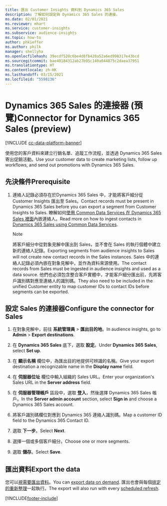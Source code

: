 ```yaml
---
title: 匯出 Customer Insights 資料到 Dynamics 365 Sales
description: 了解如何設定與 Dynamics 365 Sales 的連接。
ms.date: 02/01/2021
ms.reviewer: mhart
ms.service: customer-insights
ms.subservice: audience-insights
ms.topic: how-to
author: phkieffer
ms.author: philk
manager: shellyha
ms.openlocfilehash: 39ecdf528c6be4d8fb420a52a6ed998317e43bcd
ms.sourcegitcommit: bae40184312ab27b95c140a044875c2daea37951
ms.translationtype: HT
ms.contentlocale: zh-HK
ms.lasthandoff: 03/15/2021
ms.locfileid: "5598136"
---
```

# <a name="connector-for-dynamics-365-sales-preview"></a><span data-ttu-id="caa42-103">Dynamics 365 Sales 的連接器 (預覽)</span><span class="sxs-lookup"><span data-stu-id="caa42-103">Connector for Dynamics 365 Sales (preview)</span></span>

[!INCLUDE [cc-data-platform-banner](../includes/cc-data-platform-banner.md)]

<span data-ttu-id="caa42-104">使用您的客戶資料來建立行銷名單、追蹤工作流程，並透過 Dynamics 365 Sales 寄出促銷活動。</span><span class="sxs-lookup"><span data-stu-id="caa42-104">Use your customer data to create marketing lists, follow up workflows, and send out promotions with Dynamics 365 Sales.</span></span>

## <a name="prerequisite"></a><span data-ttu-id="caa42-105">先決條件</span><span class="sxs-lookup"><span data-stu-id="caa42-105">Prerequisite</span></span>

1. <span data-ttu-id="caa42-106">連絡人記錄必須存在於Dynamics 365 Sales 中，才能將客戶細分從 Customer Insights 匯出至 Sales。</span><span class="sxs-lookup"><span data-stu-id="caa42-106">Contact records must be present in Dynamics 365 Sales before you can export a segment from Customer Insights to Sales.</span></span> <span data-ttu-id="caa42-107">瞭解如何[使用 Common Data Services 在 Dynamics 365 Sales 裡面](connect-power-query.md)內嵌連絡人。</span><span class="sxs-lookup"><span data-stu-id="caa42-107">Read more on how to ingest contacts in [Dynamics 365 Sales using Common Data Services](connect-power-query.md).</span></span>

   > [!NOTE]
   > <span data-ttu-id="caa42-108">將客戶細分中從對象見解中匯出到 Sales，並不會在 Sales 的執行個體中建立新的連絡人記錄。</span><span class="sxs-lookup"><span data-stu-id="caa42-108">Exporting segments from audience insights to Sales will not create new contact records in the Sales instances.</span></span> <span data-ttu-id="caa42-109">Sales 中的連絡人記錄必須內嵌在對象見解中，並作為資料來源使用。</span><span class="sxs-lookup"><span data-stu-id="caa42-109">The contact records from Sales must be ingested in audience insights and used as a data source.</span></span> <span data-ttu-id="caa42-110">他們也必須包含整合客戶實體中，才能客戶細分匯出前，先將客戶識別碼對應至連絡人的識別碼。</span><span class="sxs-lookup"><span data-stu-id="caa42-110">They also need to be included in the unified Customer entity to map customer IDs to contact IDs before segments can be exported.</span></span>

## <a name="configure-the-connector-for-sales"></a><span data-ttu-id="caa42-111">設定 Sales 的連接器</span><span class="sxs-lookup"><span data-stu-id="caa42-111">Configure the connector for Sales</span></span>

1. <span data-ttu-id="caa42-112">在對象見解中，前往 **系統管理員** > **匯出目的地**。</span><span class="sxs-lookup"><span data-stu-id="caa42-112">In audience insights, go to **Admin** > **Export destinations**.</span></span>

1. <span data-ttu-id="caa42-113">在 **Dynamics 365 Sales** 底下，選取 **設定**。</span><span class="sxs-lookup"><span data-stu-id="caa42-113">Under **Dynamics 365 Sales**, select **Set up**.</span></span>

1. <span data-ttu-id="caa42-114">在 **顯示名稱** 欄位中，為匯出目的地提供可辨識的名稱。</span><span class="sxs-lookup"><span data-stu-id="caa42-114">Give your export destination a recognizable name in the **Display name** field.</span></span>

1. <span data-ttu-id="caa42-115">在 **伺服器位址** 欄位中輸入組織的 Sales URL。</span><span class="sxs-lookup"><span data-stu-id="caa42-115">Enter your organization's Sales URL in the **Server address** field.</span></span>

1. <span data-ttu-id="caa42-116">在 **伺服器管理帳戶** 區段中，選取 **登入**，然後選擇 Dynamics 365 Sales 帳戶。</span><span class="sxs-lookup"><span data-stu-id="caa42-116">In the **Server admin account** section, select **Sign in** and choose a Dynamics 365 Sales account.</span></span>

1. <span data-ttu-id="caa42-117">將客戶識別碼欄位對應到 Dynamics 365 連絡人識別碼。</span><span class="sxs-lookup"><span data-stu-id="caa42-117">Map a customer ID field to the Dynamics 365 Contact ID.</span></span>

1. <span data-ttu-id="caa42-118">選取 **下一步**。</span><span class="sxs-lookup"><span data-stu-id="caa42-118">Select **Next**.</span></span>

1. <span data-ttu-id="caa42-119">選擇一個或多個客戶細分。</span><span class="sxs-lookup"><span data-stu-id="caa42-119">Choose one or more segments.</span></span>

1. <span data-ttu-id="caa42-120">選取 **儲存**。</span><span class="sxs-lookup"><span data-stu-id="caa42-120">Select **Save**.</span></span>

## <a name="export-the-data"></a><span data-ttu-id="caa42-121">匯出資料</span><span class="sxs-lookup"><span data-stu-id="caa42-121">Export the data</span></span>

<span data-ttu-id="caa42-122">您可以[視需要匯出資料](export-destinations.md)。</span><span class="sxs-lookup"><span data-stu-id="caa42-122">You can [export data on demand](export-destinations.md).</span></span> <span data-ttu-id="caa42-123">匯出也會與每個[排定的重新整理](system.md#schedule-tab)一起執行。</span><span class="sxs-lookup"><span data-stu-id="caa42-123">The export will also run with every [scheduled refresh](system.md#schedule-tab).</span></span>


[!INCLUDE[footer-include](../includes/footer-banner.md)]